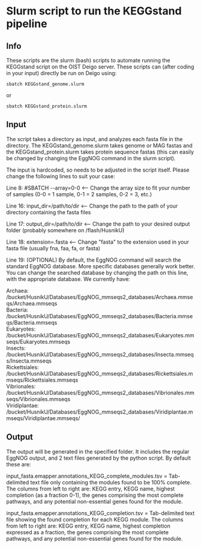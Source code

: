 # Slurm script to run the KEGGstand pipeline
## Info
These scripts are the slurm (bash) scripts to automate running the KEGGstand script on the OIST Deigo server. These scripts can (after coding in your input) directly be run on Deigo using:
```
sbatch KEGGstand_genome.slurm
```
or 
```
sbatch KEGGstand_protein.slurm
```

## Input
The script takes a directory as input, and analyzes each fasta file in the directory. The KEGGstand_genome.slurm takes genome or MAG fastas and the KEGGstand_protein.slurm takes protein
sequence fastas (this can easily be changed by changing the EggNOG command in the slurm script).

The input is hardcoded, so needs to be adjusted in the script itself.
Please change the following lines to suit your case:

Line 8: #SBATCH --array=0-0 <-- Change the array size to fit your number of samples (0-0 = 1 sample, 0-1 = 2 samples, 0-2 = 3, etc.)

Line 16: input_dir=/path/to/dir <-- Change the path to the path of your directory containing the fasta files

Line 17: output_dir=/path/to/dir <-- Change the path to your desired output folder (probably somewhere on /flash/HusnikU)

Line 18: extension=.fasta <-- Change "fasta" to the extension used in your fasta file (usually fna, faa, fa, or fasta)

Line 19: (OPTIONAL) By default, the EggNOG command will search the standard EggNOG database. More specific databases generally work better. You can change the searched database by changing
the path on this line, with the appropriate database. We currently have:  

Archaea: /bucket/HusnikU/Databases/EggNOG_mmseqs2_databases/Archaea.mmseqs/Archaea.mmseqs  
Bacteria: /bucket/HusnikU/Databases/EggNOG_mmseqs2_databases/Bacteria.mmseqs/Bacteria.mmseqs  
Eukaryotes: /bucket/HusnikU/Databases/EggNOG_mmseqs2_databases/Eukaryotes.mmseqs/Eukaryotes.mmseqs  
Insects:  /bucket/HusnikU/Databases/EggNOG_mmseqs2_databases/Insecta.mmseqs/Insecta.mmseqs  
Rickettsiales: /bucket/HusnikU/Databases/EggNOG_mmseqs2_databases/Rickettsiales.mmseqs/Rickettsiales.mmseqs  
Vibrionales: /bucket/HusnikU/Databases/EggNOG_mmseqs2_databases/Vibrionales.mmseqs/Vibrionales.mmseqs  
Viridiplantae: /bucket/HusnikU/Databases/EggNOG_mmseqs2_databases/Viridiplantae.mmseqs/Viridiplantae.mmseqs/


## Output
The output will be generated in the specified folder. It includes the regular EggNOG output, and 2 text files generated by 
the python script. By default these are:

input_fasta.emapper.annotations_KEGG_complete_modules.tsv = Tab-delimited text file only containing the modules found to be 
100% complete. The columns from left to right are: KEGG entry, KEGG name, highest completion (as a fraction 0-1), the genes comprising the most complete pathways, and any potential non-essential genes found for the module.  

input_fasta.emapper.annotations_KEGG_completion.tsv = Tab-delimited text file showing the found completion for each KEGG
module. The columns from left to right are: KEGG entry, KEGG name, highest completion expressed as a fraction, the genes comprising the most complete pathways, and any potential non-essential genes found for the module.  
